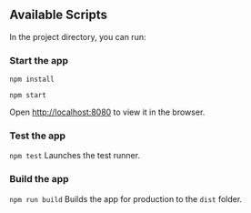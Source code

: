 ## Available Scripts

In the project directory, you can run:

### Start the app

`npm install`

`npm start`

Open [http://localhost:8080](http://localhost:8080) to view it in the browser.

### Test the app

`npm test`
Launches the test runner.

### Build the app
`npm run build`
Builds the app for production to the `dist` folder.